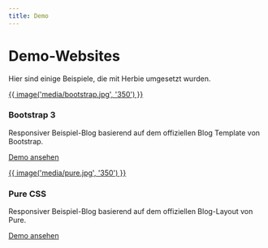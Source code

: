 ```yaml
---
title: Demo
---
```


# Demo-Websites

Hier sind einige Beispiele, die mit Herbie umgesetzt wurden.

<div class="media">
    <a href="http://demo.getherbie.org/bootstrap" target="_blank">{{ image('media/bootstrap.jpg', '350') }}</a>
    <h3>Bootstrap 3</h3>
    <p>Responsiver Beispiel-Blog basierend auf dem offiziellen Blog Template von Bootstrap.</p>
    <p><a href="http://demo.getherbie.org/bootstrap" target="_blank">Demo ansehen</a></p>
</div>

<div class="media">
    <a href="http://demo.getherbie.org/pure" target="_blank">{{ image('media/pure.jpg', '350') }}</a>
    <h3>Pure CSS</h3>
    <p>Responsiver Beispiel-Blog basierend auf dem offiziellen Blog-Layout von Pure.</p>
    <p><a href="http://demo.getherbie.org/pure" target="_blank">Demo ansehen</a></p>
</div>